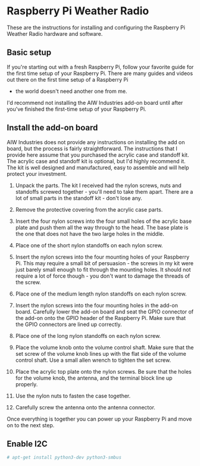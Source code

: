 # Raspberry Pi Weather Radio

These are the instructions for installing and configuring the
Raspberry Pi Weather Radio hardware and software.

## Basic setup

If you're starting out with a fresh Raspberry Pi, follow your favorite
guide for the first time setup of your Raspberry Pi. There are many
guides and videos out there on the first time setup of a Raspberry Pi
- the world doesn't need another one from me.

I'd recommend not installing the AIW Industries add-on board until
after you've finished the first-time setup of your Raspberry Pi.

## Install the add-on board

AIW Industries does not provide any instructions on installing the add
on board, but the process is fairly straightforward. The instructions
that I provide here assume that you purchased the acrylic case and
standoff kit. The acrylic case and standoff kit is optional, but I'd
highly recommend it. The kit is well designed and manufactured, easy
to assemble and will help protect your investment.

1. Unpack the parts. The kit I received had the nylon screws, nuts and
   standoffs screwed together - you'll need to take them apart. There
   are a lot of small parts in the standoff kit - don't lose any.

2. Remove the protective covering from the acrylic case parts.

3. Insert the four nylon screws into the four small holes of the
   acrylic base plate and push them all the way through to the
   head. The base plate is the one that does not have the two large
   holes in the middle.

4. Place one of the short nylon standoffs on each nylon screw.

5. Insert the nylon screws into the four mounting holes of your
   Raspberry Pi. This may require a small bit of persuasion - the
   screws in my kit were just barely small enough to fit through the
   mounting holes. It should not require a lot of force though - you don't
   want to damage the threads of the screw.

6. Place one of the medium length nylon standoffs on each nylon screw.

7. Insert the nylon screws into the four mounting holes in the add-on
   board. Carefully lower the add-on board and seat the GPIO connector
   of the add-on onto the GPIO header of the Raspberry Pi. Make sure that
   the GPIO connectors are lined up correctly.

8. Place one of the long nylon standoffs on each nylon screw.

9. Place the volume knob onto the volume control shaft. Make sure that
   the set screw of the volume knob lines up with the flat side of the
   volume control shaft. Use a small allen wrench to tighten the set
   screw.

10. Place the acrylic top plate onto the nylon screws. Be sure that
   the holes for the volume knob, the antenna, and the terminal block
   line up properly.

11. Use the nylon nuts to fasten the case together.

12. Carefully screw the antenna onto the antenna connector.

Once everything is together you can power up your Raspberry Pi and
move on to the next step.

## Enable I2C

```bash
# apt-get install python3-dev python3-smbus
```
